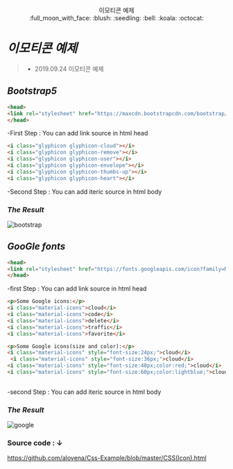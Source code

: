 <p align="center">
  <span fontsize="24px">이모티콘 예제</span></br>
:full_moon_with_face: :blush: :seedling: :bell: :koala: :octocat:  
</p>  

# *이모티콘 예제*
>+ 2019.09.24 이모티콘 예제  

## *Bootstrap5*
```html
<head>
<link rel="stylesheet" href="https://maxcdn.bootstrapcdn.com/bootstrap/3.3.7/css/bootstrap.min.css">
</head>
```
-First Step : You can add link source in html head  
```html
<i class="glyphicon glyphicon-cloud"></i>
<i class="glyphicon glyphicon-remove"></i>
<i class="glyphicon glyphicon-user"></i>
<i class="glyphicon glyphicon-envelope"></i>
<i class="glyphicon glyphicon-thumbs-up"></i>
<i class="glyphicon glyphicon-heart"></i>
```
-Second Step : You can add iteric source in html body
  
### *The Result*
![bootstrap](https://user-images.githubusercontent.com/32647144/65471612-c0163c00-deaa-11e9-89c4-79d75120d6af.png)  
## *GooGle fonts*
```html
<head>
<link rel="stylesheet" href="https://fonts.googleapis.com/icon?family=Material+Icons">
</head>
```
-first Step : You can add link source in html head
```html
<p>Some Google icons:</p>
<i class="material-icons">cloud</i>
<i class="material-icons">code</i>
<i class="material-icons">delete</i>
<i class="material-icons">traffic</i>
<i class="material-icons">favorite</i>

<p>Some Google icons(size and color):</p>
<i class="material-icons" style="font-size:24px;">cloud</i>
 <i class="material-icons" style="font-size:36px;">cloud</i>
<i class="material-icons" style="font-size:48px;color:red;">cloud</i>
<i class="material-icons" style="font-size:60px;color:lightblue;">cloud</i>
    
```
-second Step : You can add iteric source in html body
  
### *The Result*
![google](https://user-images.githubusercontent.com/32647144/65471613-c0163c00-deaa-11e9-958f-8b4efd1ba97f.png)

### Source code : ↓
<https://github.com/alovena/Css-Example/blob/master/CSS(Icon).html>
